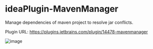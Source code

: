 # ideaPlugin-MavenManager
Manage dependencies of maven project to resolve jar conflicts.

Plugin URL: https://plugins.jetbrains.com/plugin/14478-mavenmanager

![image](https://github.com/zhoudechuan/ideaPlugin-MavenManager/blob/master/src/main/resources/images/use.png)
